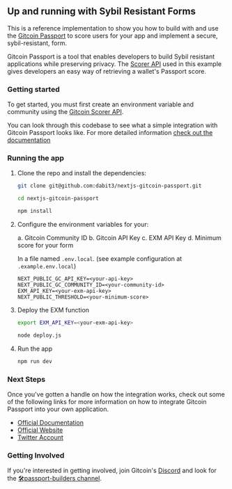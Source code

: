 ## Up and running with Sybil Resistant Forms

This is a reference implementation to show you how to build with and use the
[Gitcoin Passport](https://passport.gitcoin.co/) to score users for your app and implement a secure, sybil-resistant, form.

Gitcoin Passport is a tool that enables developers to build Sybil resistant
applications while preserving privacy. The [Scorer
API](https://scorer.gitcoin.co/) used in this example gives developers an easy
way of retrieving a wallet's Passport score.

### Getting started

To get started, you must first create an environment variable and community
using the [Gitcoin Scorer API](https://scorer.gitcoin.co/).

You can look through this codebase to see what a simple integration with Gitcoin
Passport looks like. For more detailed information [check out the
documentation](https://docs.passport.gitcoin.co/)

### Running the app

1. Clone the repo and install the dependencies:

    ```sh
    git clone git@github.com:dabit3/nextjs-gitcoin-passport.git

    cd nextjs-gitcoin-passport

    npm install
    ```

2. Configure the environment variables for your:

    a. Gitcoin Community ID
    b. Gitcoin API Key
    c. EXM API Key
    d. Minimum score for your form

   In a file named `.env.local`. (see example configuration at
   `.example.env.local`)

    ```
    NEXT_PUBLIC_GC_API_KEY=<your-api-key>
    NEXT_PUBLIC_GC_COMMUNITY_ID=<your-community-id>
    EXM_API_KEY=<your-exm-api-key>
    NEXT_PUBLIC_THRESHOLD=<your-minimum-score>
    ```

3. Deploy the EXM function

    ```sh
    export EXM_API_KEY=<your-exm-api-key>

    node deploy.js
    ```

4. Run the app

    ```sh
    npm run dev
    ```

### Next Steps

Once you've gotten a handle on how the integration works, check out some of the
following links for more information on how to integrate Gitcoin Passport into
your own application.

- [Official Documentation](https://docs.passport.gitcoin.co/)
- [Official Website](https://go.gitcoin.co/passport?utm_source=awesome-passports&utm_medium=referral&utm_content=Passport)
- [Twitter Account](https://twitter.com/gitcoinpassport)

### Getting Involved

If you're interested in getting involved, join Gitcoin's
[Discord](https://gitcoin.co/discord) and look for the [🛠passport-builders
channel](https://discord.com/channels/562828676480237578/986222591096279040).

